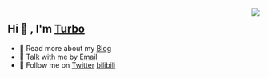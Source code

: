 
<img align="right" src="https://github-readme-stats.vercel.app/api/top-langs/?username=Turbo-King&layout=compact" />

## Hi 👋 , I'm [Turbo](https://wangrunlin.com/)

- 👀 Read more about my [Blog](https://wangrunlin.com/blog)
- 👀 Talk with me by [Email](mailto:leo@runlin.live)
- 👀 Follow me on [Twitter](https://twitter.com/TurboKing1024) [bilibili](https://space.bilibili.com/476268871)


<!---
Turbo-King/Turbo-King is a ✨ special ✨ repository because its `README.md` (this file) appears on your GitHub profile.
You can click the Preview link to take a look at your changes.
--->

